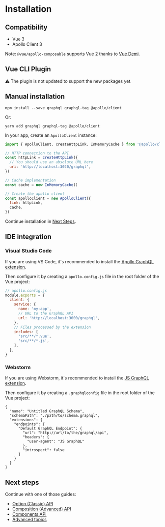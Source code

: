 # Installation

## Compatibility

- Vue 3
- Apollo Client 3

Note: `@vue/apollo-composable` supports Vue 2 thanks to [Vue Demi](https://github.com/vueuse/vue-demi).

## Vue CLI Plugin

:warning: The plugin is not updated to support the new packages yet.

<!--
## Vue CLI Plugin

I made a plugin for [vue-cli](http://cli.vuejs.org) so you can add Apollo (with an optional GraphQL server!) in literally two minutes! ✨🚀

In your vue-cli 3 project:

```shell
vue add apollo
```

Then you can skip to next section: [Basic Usage](../guide-option/usage.md).

[More info](https://github.com/Akryum/vue-cli-plugin-apollo)
-->

## Manual installation

```shell
npm install --save graphql graphql-tag @apollo/client
```

Or:

```shell
yarn add graphql graphql-tag @apollo/client
```

In your app, create an `ApolloClient` instance:

```js
import { ApolloClient, createHttpLink, InMemoryCache } from '@apollo/client/core'

// HTTP connection to the API
const httpLink = createHttpLink({
  // You should use an absolute URL here
  uri: 'http://localhost:3020/graphql',
})

// Cache implementation
const cache = new InMemoryCache()

// Create the apollo client
const apolloClient = new ApolloClient({
  link: httpLink,
  cache,
})
```

Continue installation in [Next Steps](#next-steps).

## IDE integration

### Visual Studio Code

If you are using VS Code, it's recommended to install the [Apollo GraphQL extension](https://marketplace.visualstudio.com/items?itemName=apollographql.vscode-apollo).

Then configure it by creating a `apollo.config.js` file in the root folder of the Vue project:

```js
// apollo.config.js
module.exports = {
  client: {
    service: {
      name: 'my-app',
      // URL to the GraphQL API
      url: 'http://localhost:3000/graphql',
    },
    // Files processed by the extension
    includes: [
      'src/**/*.vue',
      'src/**/*.js',
    ],
  },
}
```

### Webstorm

If you are using Webstorm, it's recommended to install the [JS GraphQL extension](https://plugins.jetbrains.com/plugin/8097-js-graphql/).

Then configure it by creating a `.graphqlconfig` file in the root folder of the Vue project:

```graphqlconfig
{
  "name": "Untitled GraphQL Schema",
  "schemaPath": "./path/to/schema.graphql",
  "extensions": {
    "endpoints": {
      "Default GraphQL Endpoint": {
        "url": "http://url/to/the/graphql/api",
        "headers": {
          "user-agent": "JS GraphQL"
        },
        "introspect": false
      }
    }
  }
}
```

## Next steps

Continue with one of those guides:

- [Option (Classic) API](../guide-option/setup.md)
- [Composition (Advanced) API](../guide-composable/setup.md)
- [Components API](../guide-components/setup.md)
- [Advanced topics](../guide-advanced/)
